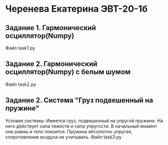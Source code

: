 # Черенева Екатерина ЭВТ-20-1б

## Задание 1. Гармонический осциллятор(Numpy)
Файл task1.py

## Задание 2. Гармонический осциллятор(Numpy) с белым шумом
Файл task2.py

## Задание 2. Система "Груз подвешенный на пружине"
Условия системы: Имеется груз, подвешенный на упругой пружине. На него действует сила тяжести и сила упругости. В начальный момент они равны и тело покоится. Пружина абсолютно упругая, сопротивление воздуха не учитывать.
Файл task3.py
